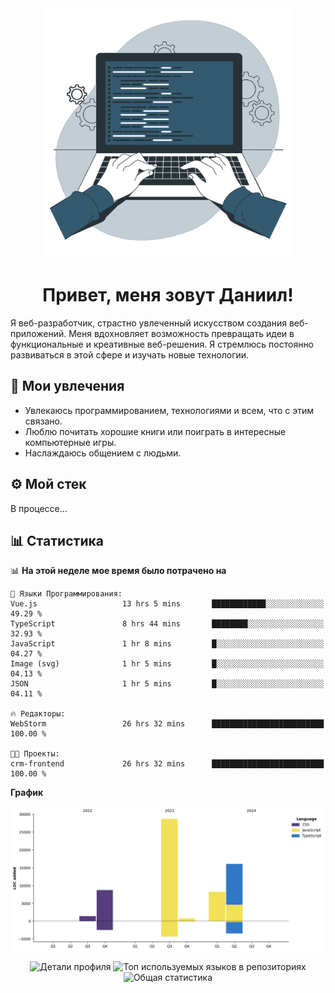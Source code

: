 <div align="center">
  <img width="400" src="assets/main_pic.webp" alt="">
  <h1>Привет, меня зовут Даниил!</h1>
</div>

Я веб-разработчик, страстно увлеченный искусством создания веб-приложений. Меня вдохновляет возможность превращать идеи в функциональные и креативные веб-решения. Я стремлюсь постоянно развиваться в этой сфере и изучать новые технологии.

## :game_die: Мои увлечения

* Увлекаюсь программированием, технологиями и всем, что с этим связано.
* Люблю почитать хорошие книги или поиграть в интересные компьютерные игры.
* Наслаждаюсь общением с людьми.

## :gear: Мой стек

В процессе...

## :bar_chart: Статистика

<!--START_SECTION:waka-->
📊 **На этой неделе мое время было потрачено на** 

```text
💬 Языки Программирования: 
Vue.js                   13 hrs 5 mins       ████████████░░░░░░░░░░░░░   49.29 % 
TypeScript               8 hrs 44 mins       ████████░░░░░░░░░░░░░░░░░   32.93 % 
JavaScript               1 hr 8 mins         █░░░░░░░░░░░░░░░░░░░░░░░░   04.27 % 
Image (svg)              1 hr 5 mins         █░░░░░░░░░░░░░░░░░░░░░░░░   04.13 % 
JSON                     1 hr 5 mins         █░░░░░░░░░░░░░░░░░░░░░░░░   04.11 % 

🔥 Редакторы: 
WebStorm                 26 hrs 32 mins      █████████████████████████   100.00 % 

🐱‍💻 Проекты: 
crm-frontend             26 hrs 32 mins      █████████████████████████   100.00 % 
```

**График**

![Lines of Code chart](https://raw.githubusercontent.com/daniilgrigorev01/daniilgrigorev01/main/assets/bar_graph.png)


<!--END_SECTION:waka-->

<div align="center">
  <img src="http://github-profile-summary-cards.vercel.app/api/cards/profile-details?username=daniilgrigorev01&theme=github" alt="Детали профиля">
  <img src="http://github-profile-summary-cards.vercel.app/api/cards/repos-per-language?username=daniilgrigorev01&theme=github" alt="Топ используемых языков в репозиториях">
  <img src="http://github-profile-summary-cards.vercel.app/api/cards/stats?username=daniilgrigorev01&theme=github" alt="Общая статистика">
</div>
